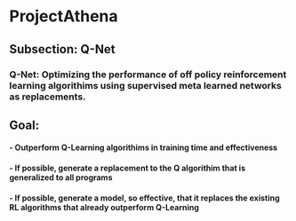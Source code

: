 # **ProjectAthena**
## **Subsection: Q-Net**
### Q-Net: Optimizing the performance of off policy reinforcement learning algorithims using supervised meta learned networks as replacements.
## **Goal:**
#### - Outperform Q-Learning algorithims in training time and effectiveness
#### - If possible, generate a replacement to the Q algorithim that is generalized to all programs
#### - If possible, generate a model, so effective, that it replaces the existing RL algorithms that already outperform Q-Learning
